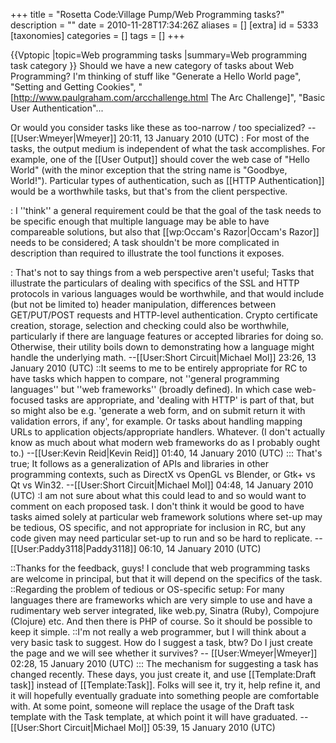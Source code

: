 +++
title = "Rosetta Code:Village Pump/Web Programming tasks?"
description = ""
date = 2010-11-28T17:34:26Z
aliases = []
[extra]
id = 5333
[taxonomies]
categories = []
tags = []
+++

{{Vptopic
|topic=Web programming tasks
|summary=Web programming task category
}}
Should we have a new category of tasks about Web Programming? I'm thinking of stuff like "Generate a Hello World page", "Setting and Getting Cookies", "[http://www.paulgraham.com/arcchallenge.html The Arc Challenge]", "Basic User Authentication"...

Or would you consider tasks like these as too-narrow / too specialized? -- [[User:Wmeyer|Wmeyer]] 20:11, 13 January 2010 (UTC)
: For most of the tasks, the output medium is independent of what the task accomplishes. For example, one of the [[User Output]] should cover the web case of "Hello World" (with the minor exception that the string name is "Goodbye, World!").  Particular types of authentication, such as [[HTTP Authentication]] would be a worthwhile tasks, but that's from the client perspective.

: I ''think'' a general requirement could be that the goal of the task needs to be specific enough that multiple language may be able to have compareable solutions, but also that [[wp:Occam's Razor|Occam's Razor]] needs to be considered; A task shouldn't be more complicated in description than required to illustrate the tool functions it exposes.

: That's not to say things from a web perspective aren't useful; Tasks that illustrate the particulars of dealing with specifics of the SSL and HTTP protocols in various languages would be worthwhile, and that would include (but not be limited to) header manipulation, differences between GET/PUT/POST requests and HTTP-level authentication. Crypto certificate creation, storage, selection and checking could also be worthwhile, particularly if there are language features or accepted libraries for doing so. Otherwise, their utility boils down to demonstrating how a language might handle the underlying math. --[[User:Short Circuit|Michael Mol]] 23:26, 13 January 2010 (UTC)
::It seems to me to be entirely appropriate for RC to have tasks which happen to compare, not ''general programming languages'' but ''web frameworks'' (broadly defined). In which case web-focused tasks are appropriate, and 'dealing with HTTP' is part of that, but so might also be e.g. 'generate a web form, and on submit return it with validation errors, if any', for example. Or tasks about handling mapping URLs to application objects/appropriate handlers. Whatever. (I don't actually know as much about what modern web frameworks do as I probably ought to.) --[[User:Kevin Reid|Kevin Reid]] 01:40, 14 January 2010 (UTC)
::: That's true; It follows as a generalization of APIs and libraries in other programming contexts, such as DirectX vs OpenGL vs Blender, or Gtk+ vs Qt vs Win32. --[[User:Short Circuit|Michael Mol]] 04:48, 14 January 2010 (UTC)
:I am not sure about what this could lead to and so would want to comment on each proposed task. I don't think it would be good to have tasks aimed solely at particular web framework solutions where set-up may be tedious, OS specific, and not appropriate for inclusion in RC, but any code given may need particular set-up to run and so be hard to replicate. --[[User:Paddy3118|Paddy3118]] 06:10, 14 January 2010 (UTC)

::Thanks for the feedback, guys! I conclude that web programming tasks are welcome in principal, but that it will depend on the specifics of the task.
::Regarding the problem of tedious or OS-specific setup: For many languages there are frameworks which are very simple to use and have a rudimentary web server integrated, like web.py, Sinatra (Ruby), Compojure (Clojure) etc. And then there is PHP of course. So it should be possible to keep it simple.
::I'm not really a web programmer, but I will think about a very basic task to suggest. How do I suggest a task, btw? Do I just create the page and we will see whether it survives? -- [[User:Wmeyer|Wmeyer]] 02:28, 15 January 2010 (UTC)
::: The mechanism for suggesting a task has changed recently.  These days, you just create it, and use [[Template:Draft task]] instead of [[Template:Task]].  Folks will see it, try it, help refine it, and it will hopefully eventually graduate into something people are comfortable with.  At some point, someone will replace the usage of the Draft task template with the Task template, at which point it will have graduated. --[[User:Short Circuit|Michael Mol]] 05:39, 15 January 2010 (UTC)
